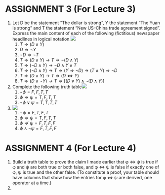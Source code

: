 # ASSIGNMENT 3 (For Lecture 3)
1) Let D be the statement “The dollar is strong”, Y the statement “The Yuan is strong” and T the statement “New US–China trade agreement signed”. Express the main content of each of the following (fictitious) newspaper headlines in logical notation.![](https://i.imgur.com/ECmT9mf.png)
	1) $T \Rightarrow (D \wedge Y)$
	2) $D \Rightarrow \neg Y$
	3) $\neg D \Rightarrow \neg T$
	4) $T \Rightarrow (D \wedge Y) \to T \Rightarrow \neg (D \wedge Y)$
	5) $T \Rightarrow (\neg D \wedge Y) \to \neg D \wedge Y \wedge T$
	6) $T \Rightarrow (\neg D \wedge Y) \to T \Rightarrow (Y \Rightarrow \neg D) \to (T \wedge Y) \Rightarrow \neg D$
	7) $T \Rightarrow (D \wedge Y) \to T \Rightarrow (D \Leftrightarrow Y)$
	8) $T \Rightarrow (D \wedge \neg Y) \to T \Rightarrow [(D \vee Y) \wedge \neg (D \wedge Y)]$
2) Complete the following truth table![](https://i.imgur.com/kZxb1J8.png)
	1) $\neg \phi = F, F, T, T$
	2) $\phi \Rightarrow \psi = T, F, T, T$
	3) $\neg \phi \vee \psi = T, T, T, T$
3) ![](https://i.imgur.com/S7CuBpe.png)
	1) $\neg \psi = F, T, F, T$
	2) $\phi \Rightarrow \psi = T, F, T, T$
	3) $\phi \nRightarrow \psi = F, T, F, F$
	4) $\phi \wedge \neg \psi = F, T, F, F$
# ASSIGNMENT 4 (For Lecture 4)
1) Build a truth table to prove the claim I made earlier that φ ⇔ ψ is true if φ and ψ are both true or both false, and φ ⇔ ψ is false if exactly one of φ, ψ is true and the other false. (To constitute a proof, your table should have columns that show how the entries for φ ⇔ ψ are derived, one operator at a time.)
2) 